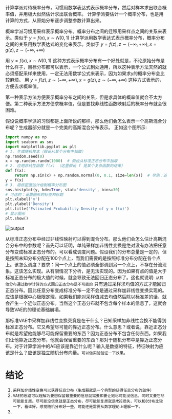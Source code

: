 计算学派对待概率分布，习惯用数学表达式表示概率分布，然后对样本求出联合概率值，并用极大似然估计求出联合概率。
计算学派要估计一个概率分布，也是用计算的方式，从原始分布逐步调整参数计算出来。

概率学派习惯用采样表示概率分布。概率分布之间的迁移用采样点之间的关系来表示。类似于 $y=f(x),x\sim N(0,1)$
计算学派用数学表达式表示概率分布，概率分布之间的关系用数学表达式的变化来表示。类似于 $y=f(z),z\sim (-\infty,+\infty),x=g(z),z\sim (-\infty,+\infty)$

用 $y=f(x),x\sim N(0,1)$ 这种方式表示概率分布有一个好处就是，不论原始分布是什么样子，目标分布都可以表示，一个公式到处通用，所以这种表示方法天然的就必须搭配采样来使用，一定无法用数学公式来表示，因为如果求y的概率分布会比较麻烦。 用 $y=f(z),z\sim (-\infty,+\infty),x=g(z),z\sim (-\infty,+\infty)$ 这种方式表示的，方便去求概率值。

第一种表示方法方便表示概率分布之间的关系，但是求具体的概率值就会不太方便。第二种表示方法方便求概率值，但是要找非线性函数映射后的概率分布就会很困难。

假设说概率学派的习惯都是上面所说的那样，那么他们会怎么表示一个高斯混合分布呢？生成器部分就是一个完美的高斯混合分布表示。
正如这个图所示:

```python
import numpy as np
import seaborn as sns
import matplotlib.pyplot as plt
# 1. 生成随机样本（假设从某个分布中抽取）
np.random.seed(0)
x = np.random.randn(1000)  # 假设从标准正态分布中抽取
# 2. 应用非线性函数 f(x) （这里假设 f 是某个复杂函数的结果）
def f(x):
    return np.sin(x) + np.random.normal(0, 0.1, size=len(x))  # 举例：这里假设 f(x) 是 sin(x) 加上噪声
y = f(x)
# 3. 用核密度估计绘制概率分布图
sns.histplot(y, kde=True, stat='density', bins=30)
# 可选的：设置图形的标签和标题
plt.xlabel('y')
plt.ylabel('Density')
plt.title('Estimated Probability Density of y = f(x)')
# 显示图形
plt.show()
```

![output](https://github.com/xmu-hph/note/assets/155121366/3b46a049-09cb-4759-8b08-13ed888763cd)

从标准正态分布中经过非线性映射可以得到混合分布。那么他们会怎么估计高斯混合分布中的参数呢？首先可以证明，单纯采样加非线性变换是绝对没有办法把任意分布变成标准正态分布的。可以看成调度问题。假设我们的分布总量是一定的，但是按照未知分布分配在100个点上，而我们需要的是按照标准分布分配在各个点上。该怎么调度？要求：同一个点上的值必须全部调到另一个点上，不存在分流现象。这该怎么实现。从有限情况下分析，是无法实现的。因为如果有点的值是大于标准正态分布的极大值的时候，就会导致无法回归正态分布了。这也就说明: `从其他分布通过数学计算的方式回归正态分布是不可能的` 只有通过采样求均值的方式才能回归正态分布。因此任意分布变成标准分布一定不会是通过采样加非线性变换实现的。应该是根据中心极限定理，如果我们能对采样值减去均值然后除以标准差的话，就会产生一个近似正态分布。当然这个正态分布就不包含每个样本的信息了，这就会导致VAE的的理论基础崩塌。

那标准VAE中采样加非线性变换究竟是在干什么？已知采样加非线性变换不能得到标准正态分布。它又希望尽可能的靠近正态分布。什么意思？或者说，靠近正态分布就是希望他能够尽可能保留重要的东西？因为正态分布不包含任何东西。如果我们让他靠近正态分布，他就会保留重要的东西？那对于随机分布中是靠近正态分布。对于计算学派中的AE应该是靠近什么呢？输入是数据的特征，特征映射为应该是什么？应该是独立随机分布向量。`可以做实验验证一下效果`。

# 结论

1. `采样加非线性变换可以获得任意分布（生成器就是一个典型的获得任意分布的部件）`
2. `VAE的思路可以理解为要想保留最重要的信息就需要即要让她尽可能没信息，同时又要它尽可能能复原。尽可能没信息就是正态分布，尽可能能复原就是MSE损失，可以和0分布比较一下，看谁好，感觉随机分布好一些，可能还是需要从数学理论上理解一下。`
3. 
